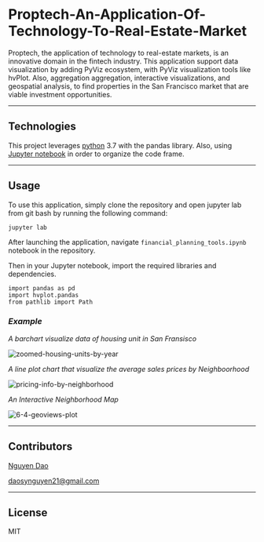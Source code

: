 # Proptech-An-Application-Of-Technology-To-Real-Estate-Market

Proptech, the application of technology to real-estate markets, is an innovative domain in the fintech industry. This application support data visualization by adding PyViz ecosystem, with PyViz visualization tools like hvPlot. Also, aggregation aggregation, interactive visualizations, and geospatial analysis, to find properties in the San Francisco market that are viable investment opportunities.

---

## Technologies

This project leverages [python](https://www.python.org/) 3.7 with the pandas library. Also, using [Jupyter notebook](https://jupyter.org/) in order to organize the code frame.

---

## Usage

To use this application, simply clone the repository and open jupyter lab from git bash by running the following command:

```jupyter lab```

After launching the application, navigate ``financial_planning_tools.ipynb`` notebook in the repository. 

Then in your Jupyter notebook, import the required libraries and dependencies.

```
import pandas as pd
import hvplot.pandas
from pathlib import Path

```

### *Example*

*A barchart visualize data of housing unit in San Fransisco* 

![zoomed-housing-units-by-year](https://user-images.githubusercontent.com/94591580/149703902-f00547d1-8ef1-4156-b27e-da6effa18913.png)


*A line plot chart that visualize the average sales prices by Neighboorhood*

![pricing-info-by-neighborhood](https://user-images.githubusercontent.com/94591580/149703914-da014566-06aa-4b07-8523-8a77cdc6a85e.png)

*An Interactive Neighborhood Map*

![6-4-geoviews-plot](https://user-images.githubusercontent.com/94591580/149703922-3aac4da5-fb65-41d8-9ffa-0e9ad0744602.png)

---

## Contributors

[Nguyen Dao](https://www.linkedin.com/in/nguyen-dao-a55669215/)

daosynguyen21@gmail.com


---

## License

MIT
